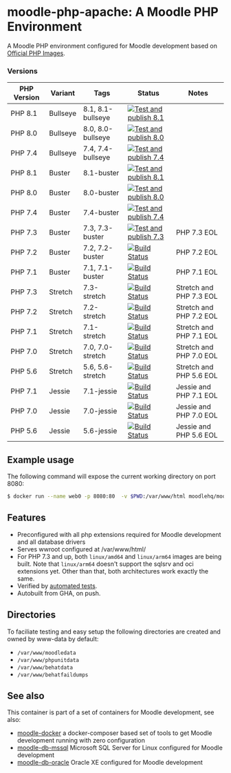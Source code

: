 # moodle-php-apache: A Moodle PHP Environment

A Moodle PHP environment configured for Moodle development based on [Official PHP Images](https://hub.docker.com/_/php/).

### Versions

| PHP Version  | Variant | Tags             | Status | Notes |
|--------------|---------|------------------|--------|-------|
| PHP 8.1      | Bullseye| 8.1, 8.1-bullseye| [![Test and publish 8.1](https://github.com/moodlehq/moodle-php-apache/actions/workflows/test_buildx_and_publish.yml/badge.svg?branch=8.1-bullseye)](https://github.com/moodlehq/moodle-php-apache/actions/workflows/test_buildx_and_publish.yml)|
| PHP 8.0      | Bullseye| 8.0, 8.0-bullseye| [![Test and publish 8.0](https://github.com/moodlehq/moodle-php-apache/actions/workflows/test_buildx_and_publish.yml/badge.svg?branch=8.0-bullseye)](https://github.com/moodlehq/moodle-php-apache/actions/workflows/test_buildx_and_publish.yml)|
| PHP 7.4      | Bullseye| 7.4, 7.4-bullseye| [![Test and publish 7.4](https://github.com/moodlehq/moodle-php-apache/actions/workflows/test_buildx_and_publish.yml/badge.svg?branch=7.4-bullseye)](https://github.com/moodlehq/moodle-php-apache/actions/workflows/test_buildx_and_publish.yml)|
| PHP 8.1      | Buster  | 8.1-buster       | [![Test and publish 8.1](https://github.com/moodlehq/moodle-php-apache/actions/workflows/test_buildx_and_publish.yml/badge.svg?branch=8.1-buster)](https://github.com/moodlehq/moodle-php-apache/actions/workflows/test_buildx_and_publish.yml)|
| PHP 8.0      | Buster  | 8.0-buster       | [![Test and publish 8.0](https://github.com/moodlehq/moodle-php-apache/actions/workflows/test_buildx_and_publish.yml/badge.svg?branch=8.0-buster)](https://github.com/moodlehq/moodle-php-apache/actions/workflows/test_buildx_and_publish.yml)|
| PHP 7.4      | Buster  | 7.4-buster       | [![Test and publish 7.4](https://github.com/moodlehq/moodle-php-apache/actions/workflows/test_buildx_and_publish.yml/badge.svg?branch=7.4-buster)](https://github.com/moodlehq/moodle-php-apache/actions/workflows/test_buildx_and_publish.yml)|
| PHP 7.3      | Buster  | 7.3, 7.3-buster  | [![Test and publish 7.3](https://github.com/moodlehq/moodle-php-apache/actions/workflows/test_buildx_and_publish.yml/badge.svg?branch=7.3-buster)](https://github.com/moodlehq/moodle-php-apache/actions/workflows/test_buildx_and_publish.yml)|PHP 7.3 EOL|
| PHP 7.2      | Buster  | 7.2, 7.2-buster  | [![Build Status](https://travis-ci.com/moodlehq/moodle-php-apache.svg?branch=7.2-buster)](https://travis-ci.com/moodlehq/moodle-php-apache)|PHP 7.2 EOL|
| PHP 7.1      | Buster  | 7.1, 7.1-buster  | [![Build Status](https://travis-ci.com/moodlehq/moodle-php-apache.svg?branch=7.1-buster)](https://travis-ci.com/moodlehq/moodle-php-apache)|PHP 7.1 EOL|
| PHP 7.3      | Stretch | 7.3-stretch      | [![Build Status](https://travis-ci.com/moodlehq/moodle-php-apache.svg?branch=7.3-stretch)](https://travis-ci.com/moodlehq/moodle-php-apache)|Stretch and PHP 7.3 EOL|
| PHP 7.2      | Stretch | 7.2-stretch      | [![Build Status](https://travis-ci.com/moodlehq/moodle-php-apache.svg?branch=7.2-stretch)](https://travis-ci.com/moodlehq/moodle-php-apache)|Stretch and PHP 7.2 EOL|
| PHP 7.1      | Stretch | 7.1-stretch      | [![Build Status](https://travis-ci.com/moodlehq/moodle-php-apache.svg?branch=7.1-stretch)](https://travis-ci.com/moodlehq/moodle-php-apache)|Stretch and PHP 7.1 EOL|
| PHP 7.0      | Stretch | 7.0, 7.0-stretch | [![Build Status](https://travis-ci.com/moodlehq/moodle-php-apache.svg?branch=7.0-stretch)](https://travis-ci.com/moodlehq/moodle-php-apache)|Stretch and PHP 7.0 EOL|
| PHP 5.6      | Stretch | 5.6, 5.6-stretch | [![Build Status](https://travis-ci.com/moodlehq/moodle-php-apache.svg?branch=5.6-stretch)](https://travis-ci.com/moodlehq/moodle-php-apache)|Stretch and PHP 5.6 EOL|
| PHP 7.1      | Jessie  | 7.1-jessie       | [![Build Status](https://travis-ci.com/moodlehq/moodle-php-apache.svg?branch=7.1-jessie)](https://travis-ci.com/moodlehq/moodle-php-apache)|Jessie and PHP 7.1 EOL|
| PHP 7.0      | Jessie  | 7.0-jessie       | [![Build Status](https://travis-ci.com/moodlehq/moodle-php-apache.svg?branch=7.0-jessie)](https://travis-ci.com/moodlehq/moodle-php-apache)|Jessie and PHP 7.0 EOL|
| PHP 5.6      | Jessie  | 5.6-jessie       | [![Build Status](https://travis-ci.com/moodlehq/moodle-php-apache.svg?branch=5.6-jessie)](https://travis-ci.com/moodlehq/moodle-php-apache)|Jessie and PHP 5.6 EOL|

## Example usage
The following command will expose the current working directory on port 8080:
```bash
$ docker run --name web0 -p 8080:80  -v $PWD:/var/www/html moodlehq/moodle-php-apache:7.1
```

## Features
* Preconfigured with all php extensions required for Moodle development and all database drivers
* Serves wwroot configured at /var/www/html/
* For PHP 7.3 and up, both `linux/amd64` and `linux/arm64` images are being built. Note that `linux/arm64` doesn't support the sqlsrv and oci extensions yet. Other than that, both architectures work exactly the same.
* Verified by [automated tests](https://travis-ci.com/moodlehq/moodle-php-apache).
* Autobuilt from GHA, on push.

## Directories
To faciliate testing and easy setup the following directories are created and owned by www-data by default:

* `/var/www/moodledata`
* `/var/www/phpunitdata`
* `/var/www/behatdata`
* `/var/www/behatfaildumps`


## See also
This container is part of a set of containers for Moodle development, see also:

* [moodle-docker](https://github.com/moodlehq/moodle-docker) a docker-composer based set of tools to get Moodle development running with zero configuration
* [moodle-db-mssql](https://github.com/moodlehq/moodle-db-mssql) Microsoft SQL Server for Linux configured for Moodle development
* [moodle-db-oracle](https://github.com/moodlehq/moodle-db-oracle) Oracle XE configured for Moodle development
